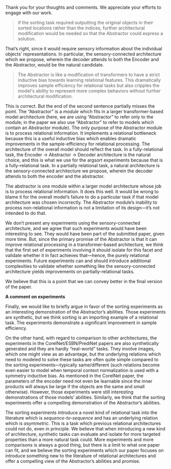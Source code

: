 Thank you for your thoughts and comments. We appreciate your efforts to engage with our work.

> if the sorting task required outputting the original objects in their sorted locations rather than the indices, further architectural modification would be needed so that the Abstractor could express a solution.

That’s right, since it would require sensory information about the individual objects’ representations. In particular, the sensory-connected architecture which we propose, wherein the decoder attends to both the Encoder and the Abstractor, would be the natural candidate.

> The Abstractor is like a modification of transformers to have a strict inductive bias towards learning relational features. This dramatically improves sample efficiency for relational tasks but also cripples the model's ability to represent more complex behaviors without further architectural modification.

This is correct. But the end of the second sentence partially misses the point. The “Abstractor” is a *module* which fits in a larger transformer-based model architecture (here, we are using “Abstractor” to refer only to the module; in the paper we also use “Abstractor” to refer to models which contain an Abstractor module). The only purpose of the Abstractor module is to process relational information. It implements a relational bottleneck because this is a useful inductive bias which enables dramatic improvements in the sample-efficiency for relational processing. The architecture of the overall model should reflect the task. In a fully-relational task, the Encoder → Abstractor → Decoder architecture is the natural choice, and this is what we use for the argsort experiments because that is a fully-relational task. In a partially relational task, a natural architecture is the sensory-connected architecture we propose, wherein the decoder attends to both the encoder and the abstractor.

The abstractor is one module within a larger model architecture whose job is to process relational information. It does this well. It would be wrong to blame it for the overall model’s failure to do a particular task if that model architecture was chosen incorrectly. The Abstractor module’s inability to process non-relational information is not a limitation of its design—it’s not intended to do that.

We don’t present any experiments using the sensory-connected architecture, and we agree that such experiments would have been interesting to see. They would have been part of the submitted paper, given more time. But, since the primary promise of the Abstractor is that it can improve relational processing in a transformer-based architecture, we think that the first set of experiments involving it should isolate for this facet and validate whether it in fact achieves that—hence, the purely relational experiments. Future experiments can and should introduce additional complexities to validate whether something like the sensory-connected architecture yields improvements on partially-relational tasks.

We believe that this is a point that we can convey better in the final version of the paper.

**A comment on experiments**

Finally, we would like to briefly argue in favor of the sorting experiments as an interesting demonstration of the Abstractor’s abilities. Those experiments are synthetic, but we think sorting is an importing example of a relational task. The experiments demonstrate a significant improvement in sample efficiency.

On the other hand, with regard to comparison to other architectures, the experiments in the CorelNet/ESBN/PrediNet papers are also synthetically generated and they are hardly “real-world” tasks. They involve images, which one might view as an advantage, but the underlying relations which need to modeled to solve these tasks are often quite simple compared to the sorting experiments—typically same/different (such relations become even easier to model when temporal context normalization is used with a symmetry inductive bias. As mentioned in the CorelNet paper, the parameters of the encoder need not even be learnable since the inner products will always be large if the objects are the same and small otherwise). However, those experiments were still interesting demonstrations of those models’ abilities. Similarly, we think that the sorting experiments offer a compelling demonstration of the Abstractor’s abilities.

The sorting experiments introduce a novel kind of relational task into the literature which is *sequence-to-sequence* and has an underlying relation which is *asymmetric*. This is a task which previous relational architectures could not do, even in principle. We believe that when introducing a new kind of architecture, synthetic tasks can evaluate and isolate for more targeted properties than a more natural task could. More experiments and more comparisons is always a good thing, but there is a limit to what one paper can fit, and we believe the sorting experiments which our paper focuses on introduce something new to the literature of relational architectures and offer a compelling view of the Abstractor’s abilities and promise.
